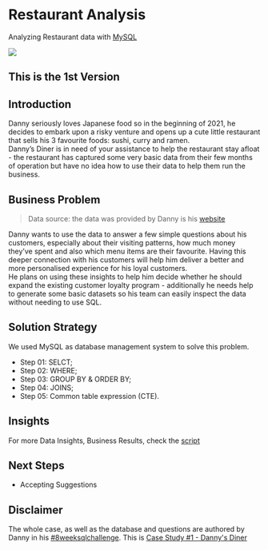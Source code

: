# Restaurant Analysis
Analyzing Restaurant data with [MySQL](https://github.com/Caio-Felice-Cunha/RestaurantAnalysis/blob/main/Case%20Study%20Questions.sql)

<img align="center" src=https://user-images.githubusercontent.com/111542025/230171030-1e71c560-e7f9-47c9-80e9-039d8e927d05.png>

## This is the 1st Version

## Introduction
Danny seriously loves Japanese food so in the beginning of 2021, he decides to embark upon a risky venture and opens up a cute little restaurant that sells his 3 favourite foods: sushi, curry and ramen.<br>
Danny’s Diner is in need of your assistance to help the restaurant stay afloat - the restaurant has captured some very basic data from their few months of operation but have no idea how to use their data to help them run the business.

## Business Problem
> Data source: the data was provided by Danny is his [website](https://8weeksqlchallenge.com/case-study-1/)

Danny wants to use the data to answer a few simple questions about his customers, especially about their visiting patterns, how much money they’ve spent and also which menu items are their favourite. Having this deeper connection with his customers will help him deliver a better and more personalised experience for his loyal customers.<br>
He plans on using these insights to help him decide whether he should expand the existing customer loyalty program - additionally he needs help to generate some basic datasets so his team can easily inspect the data without needing to use SQL.

## Solution Strategy
We used MySQL as database management system to solve this problem.
* Step 01: SELCT;
* Step 02: WHERE;
* Step 03: GROUP BY & ORDER BY;
* Step 04: JOINS;
* Step 05: Common table expression (CTE).

## Insights
For more Data Insights, Business Results, check the [script](https://github.com/Caio-Felice-Cunha/RestaurantAnalysis/blob/main/Case%20Study%20Questions.sql)

## Next Steps
* Accepting Suggestions

## Disclaimer
The whole case, as well as the database and questions are authored by Danny in his [#8weeksqlchallenge](https://8weeksqlchallenge.com/). This is [Case Study #1 - Danny's Diner](https://8weeksqlchallenge.com/case-study-1/)


